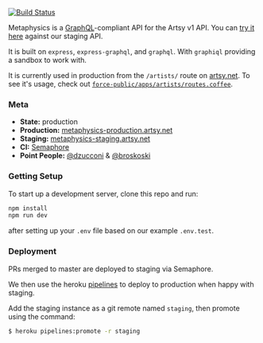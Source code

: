 [![Build Status](https://semaphoreci.com/api/v1/projects/accc4cab-8844-44d3-ba87-e2e73335592a/587408/badge.svg)](https://semaphoreci.com/artsy-it/metaphysics)

Metaphysics is a [GraphQL](http://graphql.org)-compliant API for the Artsy v1 API. You can [try it here](https://metaphysics-staging.artsy.net/) against our staging API.

It is built on `express`, `express-graphql`, and `graphql`. With `graphiql` providing a sandbox to work with.

It is currently used in production from the `/artists/` route on [artsy.net](https://artsy.net/artists). To see it's usage, check out  [`force-public/apps/artists/routes.coffee`](https://github.com/artsy/force-public/blob/f60e582dd115bc794964e3db8e26a870c54e1bfd/apps/artists/routes.coffee#L6-L53).

### Meta

* __State:__ production
* __Production:__ [metaphysics-production.artsy.net](https://metaphysics-production.artsy.net/)
* __Staging:__ [metaphysics-staging.artsy.net](https://metaphysics-staging.artsy.net/)
* __CI:__ [Semaphore](https://semaphoreapp.com/artsy-it/metaphysics/)
* __Point People:__ [@dzucconi](https://github.com/dzucconi) & [@broskoski](https://github.com/broskoski)

### Getting Setup

To start up a development server, clone this repo and run:

``` sh
npm install
npm run dev
```

after setting up your `.env` file based on our example `.env.test`.

### Deployment

PRs merged to master are deployed to staging via Semaphore.

We then use the heroku [pipelines](https://blog.heroku.com/archives/2013/7/10/heroku-pipelines-beta) to deploy to production when happy with staging.

Add the staging instance as a git remote named `staging`, then promote using the command:

``` sh
$ heroku pipelines:promote -r staging
```

